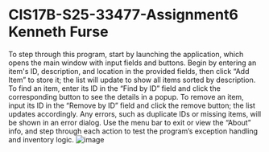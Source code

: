 # CIS17B-S25-33477-Assignment6 Kenneth Furse
To step through this program, start by launching the application, which opens the main window with input fields and buttons. Begin by entering an item's ID, description, and location in the provided fields, then click “Add Item” to store it; the list will update to show all items sorted by description. To find an item, enter its ID in the “Find by ID” field and click the corresponding button to see the details in a popup. To remove an item, input its ID in the “Remove by ID” field and click the remove button; the list updates accordingly. Any errors, such as duplicate IDs or missing items, will be shown in an error dialog. Use the menu bar to exit or view the “About” info, and step through each action to test the program’s exception handling and inventory logic.
![image](https://github.com/user-attachments/assets/3480f9fc-248b-4d69-8d7e-ffe2853ef3e3)

